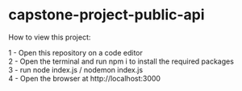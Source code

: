 # capstone-project-public-api

How to view this project:

1 - Open this repository on a code editor<br>
2 - Open the terminal and run npm i to install the required packages<br>
3 - run node index.js / nodemon index.js<br>
4 - Open the browser at http://localhost:3000

